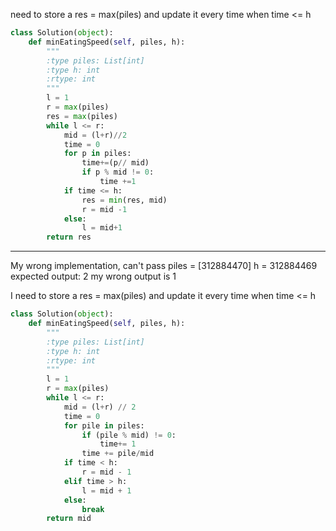 need to store a  res = max(piles) and update it every time when time <= h

```python
class Solution(object):
    def minEatingSpeed(self, piles, h):
        """
        :type piles: List[int]
        :type h: int
        :rtype: int
        """
        l = 1
        r = max(piles)
        res = max(piles)
        while l <= r:
            mid = (l+r)//2
            time = 0
            for p in piles:
                time+=(p// mid)
                if p % mid != 0:
                    time +=1
            if time <= h:
                res = min(res, mid)
                r = mid -1
            else:
                l = mid+1
        return res
```
___
My wrong implementation, can't pass piles = [312884470] h = 312884469 expected output: 2 my wrong output is 1

I need to store a  res = max(piles) and update it every time when time <= h
```python
class Solution(object):
    def minEatingSpeed(self, piles, h):
        """
        :type piles: List[int]
        :type h: int
        :rtype: int
        """
        l = 1
        r = max(piles)
        while l <= r:
            mid = (l+r) // 2
            time = 0
            for pile in piles:
                if (pile % mid) != 0:
                    time+= 1
                time += pile/mid
            if time < h:
                r = mid - 1
            elif time > h:
                l = mid + 1       
            else:
                break         
        return mid
```
